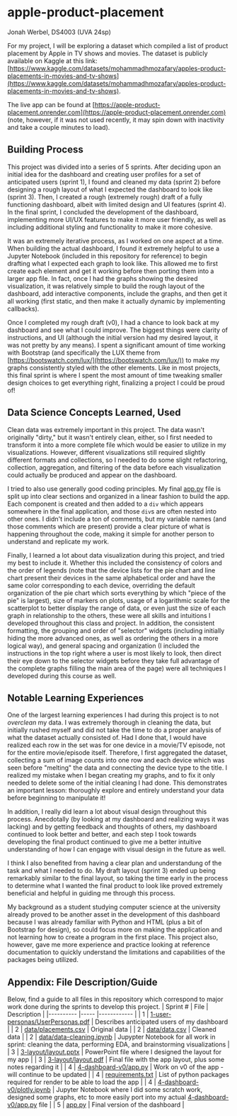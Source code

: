 # apple-product-placement
Jonah Werbel, DS4003 (UVA 24sp)

For my project, I will be exploring a dataset which compiled a list of product placement by Apple in TV shows and movies. The dataset is publicly available on Kaggle at this link: [https://www.kaggle.com/datasets/mohammadhmozafary/apples-product-placements-in-movies-and-tv-shows](https://www.kaggle.com/datasets/mohammadhmozafary/apples-product-placements-in-movies-and-tv-shows).

The live app can be found at [https://apple-product-placement.onrender.com](https://apple-product-placement.onrender.com) (note, however, if it was not used recently, it may spin down with inactivity and take a couple minutes to load).

## Building Process
This project was divided into a series of 5 sprints. After deciding upon an initial idea for the dashboard and creating user profiles for a set of anticipated users (sprint 1), I found and cleaned my data (sprint 2) before designing a rough layout of what I expected the dashboard to look like (sprint 3). Then, I created a rough (extremely rough) draft of a fully functioning dashboard, albeit with limited design and UI features (sprint 4). In the final sprint, I concluded the development of the dashboard, implementing more UI/UX features to make it more user friendly, as well as including additional styling and functionality to make it more cohesive.

It was an extremely iterative process, as I worked on one aspect at a time. When building the actual dashboard, I found it extremely helpful to use a Jupyter Notebook (included in this repository for reference) to begin drafting what I expected each graph to look like. This allowed me to first create each element and get it working before then porting them into a larger app file. In fact, once I had the graphs showing the desired visualization, it was relatively simple to build the rough layout of the dashboard, add interactive components, include the graphs, and then get it all working (first static, and then make it actually dynamic by implementing callbacks).

Once I completed my rough draft (v0), I had a chance to look back at my dashboard and see what I could improve. The biggest things were clarity of instructions, and UI (although the initial version had my desired layout, it was not pretty by any means). I spent a significant amount of time working with Bootstrap (and specifically the LUX theme from [https://bootswatch.com/lux/](https://bootswatch.com/lux/)) to make my graphs consistently styled with the other elements. Like in most projects, this final sprint is where I spent the most amount of time tweaking smaller design choices to get everything right, finalizing a project I could be proud of!

## Data Science Concepts Learned, Used
Clean data was extremely important in this project. The data wasn't originally "dirty," but it wasn't entirely clean, either, so I first needed to transform it into a more complete file which would be easier to utilize in my visualizations. However, different visualizations still required slightly different formats and collections, so I needed to do some slight refactoring, collection, aggregation, and filtering of the data before each visualization could actually be produced and appear on the dashboard.

I tried to also use generally good coding principles. My final [app.py](app.py) file is split up into clear sections and organized in a linear fashion to build the app. Each component is created and then added to a `div` which appears somewhere in the final application, and those `div`s are often nested into other ones. I didn't include a ton of comments, but my variable names (and those comments which are present) provide a clear picture of what is happening throughout the code, making it simple for another person to understand and replicate my work.

Finally, I learned a lot about data visualization during this project, and tried my best to include it. Whether this included the consistency of colors and the order of legends (note that the device lists for the pie chart and line chart present their devices in the same alphabetical order and have the same color corresponding to each device, overriding the default organization of the pie chart which sorts everything by which "piece of the pie" is largest), size of markers on plots, usage of a logarithmic scale for the scatterplot to better display the range of data, or even just the size of each graph in relationship to the others, these were all skills and intuitions I developed throughout this class and project. In addition, the consistent formatting, the grouping and order of "selector" widgets (including initially hiding the more advanced ones, as well as ordering the others in a more logical way), and general spacing and organization (I included the instructions in the top right where a user is most likely to look, then direct their eye down to the selector widgets before they take full advantage of the complete graphs filling the main area of the page) were all techniques I developed during this course as well.

## Notable Learning Experiences
One of the largest learning experiences I had during this project is to not _overclean_ my data. I was extremely thorough in cleaning the data, but initially rushed myself and did not take the time to do a proper analysis of what the dataset actually consisted of. Had I done that, I would have realized each row in the set was for one device in a movie/TV episode, not for the entire movie/episode itself. Therefore, I first aggregated the dataset, collecting a sum of image counts into one row and each device which was seen before "melting" the data and connecting the device type to the title. I realized my mistake when I began creating my graphs, and to fix it only needed to delete some of the initial cleaning I had done. This demonstrates an important lesson: thoroughly explore and entirely understand your data before beginning to manipulate it!

In addition, I really did learn a lot about visual design throughout this process. Anecdotally (by looking at my dashboard and realizing ways it was lacking) and by getting feedback and thoughts of others, my dashboard continued to look better and better, and each step I took towards developing the final product continued to give me a better intuitive understanding of how I can engage with visual design in the future as well.

I think I also benefited from having a clear plan and understandung of the task and what I needed to do. My draft layout (sprint 3) ended up being remarkably similar to the final layout, so taking the time early in the process to determine what I wanted the final product to look like proved extremely beneficial and helpful in guiding me through this process.

My background as a student studying computer science at the university already proved to be another asset in the development of this dashboard because I was already familiar with Python and HTML (plus a bit of Bootstrap for design), so could focus more on making the application and not learning how to create a program in the first place. This project also, however, gave me more experience and practice looking at reference documentation to quickly understand the limitations and capabilities of the packages being utilized.

## Appendix: File Description/Guide
Below, find a guide to all files in this repository which correspond to major work done during the sprints to develop this project. 
| Sprint #	| File  | Description   |
|----------	|-----  |------------	|
| 1         | [1-user-personas/UserPersonas.pdf](1-user-personas/UserPersonas.pdf)  | Describes anticipated users of my dashboard |
| 2        	| [data/placements.csv](data/placements.csv)  | Original data  |
| 2        	| [data/data.csv](data/data.csv)  | Cleaned data	|
| 2        	| [data/data-cleaning.ipynb](data/data-cleaning.ipynb)    | Jupypter Notebook for all work in sprint: cleaning the data, performing EDA, and brainstorming visualizations |
| 3         | [3-layout/layout.pptx](3-layout/layout.pptx) | PowerPoint file where I designed the layout for my app |
| 3         | [3-layout/layout.pdf](3-layout/layout.pdf)   | Final file with the app layout, plus some notes regarding it |
| 4         | [4-dashboard-v0/app.py](4-dashboard-v0/app.py)  | Work on v0 of the app - will continue to be updated |
| 4         | [requirements.txt](requirements.txt) | List of python packages required for render to be able to load the app |
| 4         | [4-dashboard-v0/plotly.ipynb](4-dashboard-v0/plotly.ipynb) | Jupyter Notebook where I did some scratch work, designed some graphs, etc to more easily port into my actual [4-dashboard-v0/app.py](4-dashboard-v0/app.py) file |
| 5         | [app.py](app.py)  | Final version of the dashboard |
